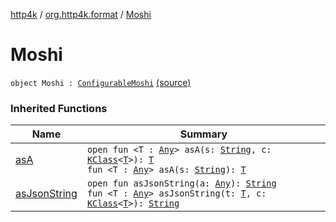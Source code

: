 [http4k](../index.md) / [org.http4k.format](index.md) / [Moshi](./-moshi.md)

# Moshi

`object Moshi : `[`ConfigurableMoshi`](-configurable-moshi/index.md) [(source)](https://github.com/http4k/http4k/blob/master/http4k-format-moshi/src/main/kotlin/org/http4k/format/Moshi.kt#L47)

### Inherited Functions

| Name | Summary |
|---|---|
| [asA](-configurable-moshi/as-a.md) | `open fun <T : `[`Any`](https://kotlinlang.org/api/latest/jvm/stdlib/kotlin/-any/index.html)`> asA(s: `[`String`](https://kotlinlang.org/api/latest/jvm/stdlib/kotlin/-string/index.html)`, c: `[`KClass`](https://kotlinlang.org/api/latest/jvm/stdlib/kotlin.reflect/-k-class/index.html)`<`[`T`](-configurable-moshi/as-a.md#T)`>): `[`T`](-configurable-moshi/as-a.md#T)<br>`fun <T : `[`Any`](https://kotlinlang.org/api/latest/jvm/stdlib/kotlin/-any/index.html)`> asA(s: `[`String`](https://kotlinlang.org/api/latest/jvm/stdlib/kotlin/-string/index.html)`): `[`T`](-configurable-moshi/as-a.md#T) |
| [asJsonString](-configurable-moshi/as-json-string.md) | `open fun asJsonString(a: `[`Any`](https://kotlinlang.org/api/latest/jvm/stdlib/kotlin/-any/index.html)`): `[`String`](https://kotlinlang.org/api/latest/jvm/stdlib/kotlin/-string/index.html)<br>`fun <T : `[`Any`](https://kotlinlang.org/api/latest/jvm/stdlib/kotlin/-any/index.html)`> asJsonString(t: `[`T`](-configurable-moshi/as-json-string.md#T)`, c: `[`KClass`](https://kotlinlang.org/api/latest/jvm/stdlib/kotlin.reflect/-k-class/index.html)`<`[`T`](-configurable-moshi/as-json-string.md#T)`>): `[`String`](https://kotlinlang.org/api/latest/jvm/stdlib/kotlin/-string/index.html) |
